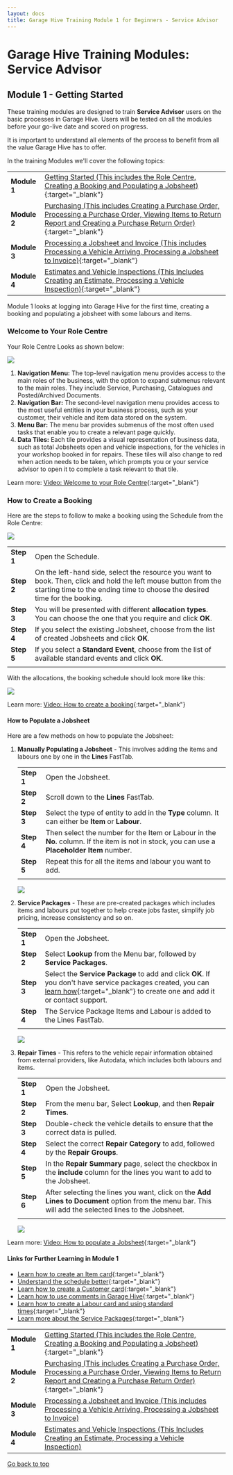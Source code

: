 ```yaml
---
layout: docs
title: Garage Hive Training Module 1 for Beginners - Service Advisor
--- 
```


<a name="top"></a>

# Garage Hive Training Modules: Service Advisor
## Module 1 - Getting Started
These training modules are designed to train **Service Advisor** users on the basic processes in Garage Hive. Users will be tested on all the modules before your go-live date and scored on progress. 

It is important to understand all elements of the process to benefit from all the value Garage Hive has to offer. 

In the training Modules we'll cover the following topics:

   |              |                                                                                                                                                                                                               |
   | :----------- | :------------------------------------------------------------------------------------------------------------------------------------------------------------------------------------------------------------ |
   | **Module 1** | [Getting Started (This includes the Role Centre, Creating a Booking and Populating a Jobsheet)](garagehive-training-module-1.html){:target="_blank"}                                                          |
   | **Module 2** | [Purchasing (This includes Creating a Purchase Order, Processing a Purchase Order, Viewing Items to Return Report and Creating a Purchase Return Order)](garagehive-training-module-2.html){:target="_blank"} |
   | **Module 3** | [Processing a Jobsheet and Invoice (This includes Processing a Vehicle Arriving, Processing a Jobsheet to Invoice)](garagehive-training-module-3.html){:target="_blank"}                                      |
   | **Module 4** | [Estimates and Vehicle Inspections (This Includes Creating an Estimate, Processing a Vehicle Inspection)](garagehive-training-module-4.html){:target="_blank"}                                                |


Module 1 looks at logging into Garage Hive for the first time, creating a booking and populating a jobsheet with some labours and items. 

### Welcome to Your Role Centre
Your Role Centre Looks as shown below:

   ![](media/garagehive-training-role-centre1.png)

1. **Navigation Menu:** The top-level navigation menu provides access to the main roles of the business, with the option to expand submenus relevant to the main roles. They include Service, Purchasing, Catalogues and Posted/Archived Documents.
2. **Navigation Bar:** The second-level navigation menu provides access to the most useful entities in your business process, such as your customer, their vehicle and item data stored on the system.
3. **Menu Bar:** The menu bar provides submenus of the most often used tasks that enable you to create a relevant page quickly.
4. **Data Tiles:** Each tile provides a visual representation of business data, such as total Jobsheets open and vehicle inspections, for the vehicles in your workshop booked in for repairs. These tiles will also change to red when action needs to be taken, which prompts you or your service advisor to open it to complete a task relevant to that tile. 

Learn more: [Video: Welcome to your Role Centre](https://www.youtube.com/watch?v=R_mLcdbFWdo){:target="_blank"}

### How to Create a Booking
Here are the steps to follow to make a booking using the Schedule from the Role Centre:

   ![](media/garagehive-module-create-a-booking.png)

   |            |                                                                                                                                                                                               |
   | :--------- | :-------------------------------------------------------------------------------------------------------------------------------------------------------------------------------------------- |
   | **Step 1** | Open the Schedule.                                                                                                                                                                            |
   | **Step 2** | On the left-hand side, select the resource you want to book. Then, click and hold the left mouse button from the starting time to the ending time to choose the desired time for the booking. |
   | **Step 3** | You will be presented with different **allocation types**. You can choose the one that you require and click **OK**.                                                                          |
   | **Step 4** | If you select the existing Jobsheet, choose from the list of created Jobsheets and click **OK**.                                                                                              |
   | **Step 5** | If you select a **Standard Event**, choose from the list of available standard events and click **OK**.                                                                                       |
   |            |                                                                                                                                                                                               |

With the allocations, the booking schedule should look more like this:

   ![](media/garagehive-training-create-a-booking2.png)

Learn more: [Video: How to create a booking](https://www.youtube.com/watch?v=MJqFUQyV2Tc){:target="_blank"}

#### How to Populate a Jobsheet
Here are a few methods on how to populate the Jobsheet:
1. **Manually Populating a Jobsheet** - This involves adding the items and labours one by one in the **Lines** FastTab.

   |            |                                                                                                                                              |
   | :--------- | :------------------------------------------------------------------------------------------------------------------------------------------- |
   | **Step 1** | Open the Jobsheet.                                                                                                                           |
   | **Step 2** | Scroll down to the **Lines** FastTab.                                                                                                        |
   | **Step 3** | Select the type of entity to add in the **Type** column. It can either be **Item** or **Labour**.                                            |
   | **Step 4** | Then select the number for the Item or Labour in the **No.** column. If the item is not in stock, you can use a **Placeholder Item** number. |
   | **Step 5** | Repeat this for all the items and labour you want to add.                                                                                    |
   |            |                                                                                                                                              |

   ![](media/garagehive-training-manually-populate-a-jobsheet.png)

2. **Service Packages** - These are pre-created packages which includes items and labours put together to help create jobs faster, simplify job pricing, increase consistency and so on.

   |            |                                                                                                                                                                                                                          |
   | :--------- | :----------------------------------------------------------------------------------------------------------------------------------------------------------------------------------------------------------------------- |
   | **Step 1** | Open the Jobsheet.                                                                                                                                                                                                       |
   | **Step 2** | Select **Lookup** from the Menu bar, followed by **Service Packages**.                                                                                                                                                   |
   | **Step 3** | Select the **Service Package** to add and click **OK**. If you don't have service packages created, you can [learn how](garagehive-service-packages.html){:target="_blank"} to create one and add it or contact support. |
   | **Step 4** | The Service Package Items and Labour is added to the Lines FastTab.                                                                                                                                                      |
   |            |                                                                                                                                                                                                                          |

   ![](media/garagehive-training-service-packages-populate-a-jobsheet.png)

3. **Repair Times** - This refers to the vehicle repair information obtained from external providers, like Autodata, which includes both labours and items.
   
   |            |                                                                                                                                                        |
   | :--------- | :----------------------------------------------------------------------------------------------------------------------------------------------------- |
   | **Step 1** | Open the Jobsheet.                                                                                                                                     |
   | **Step 2** | From the menu bar, Select **Lookup**, and then **Repair Times**.                                                                                       |
   | **Step 3** | Double-check the vehicle details to ensure that the correct data is pulled.                                                                            |
   | **Step 4** | Select the correct **Repair Category** to add, followed by the **Repair Groups**.                                                                      |
   | **Step 5** | In the **Repair Summary** page, select the checkbox in the **include** column for the lines you want to add to the Jobsheet.                           |
   | **Step 6** | After selecting the lines you want, click on the **Add Lines to Document** option from the menu bar. This will add the selected lines to the Jobsheet. |
   |            |                                                                                                                                                        |

   ![](media/garagehive-training-repair-times-populate-a-jobsheet.png)

Learn more: [Video: How to populate a Jobsheet](https://www.youtube.com/watch?v=ABnKqYB4f3A){:target="_blank"}


#### Links for Further Learning in Module 1

* [Learn how to create an Item card](garagehive-create-an-item-card.html){:target="_blank"}
* [Understand the schedule better](garagehive-understanding-the-schedule.html){:target="_blank"}
* [Learn how to create a Customer card](garagehive-create-a-customer-card.html){:target="_blank"}
* [Learn how to use comments in Garage Hive](garagehive-comments-extended.html){:target="_blank"}
* [Learn how to create a Labour card and using standard times](garagehive-create-a-labour-card.html){:target="_blank"}
* [Learn more about the Service Packages](garagehive-service-packages.html){:target="_blank"}


|              |                                                                                                                                                                                                               |
| :----------- | :------------------------------------------------------------------------------------------------------------------------------------------------------------------------------------------------------------ |
| **Module 1** | [Getting Started (This includes the Role Centre, Creating a Booking and Populating a Jobsheet)](garagehive-training-module-1.html){:target="_blank"}                                                          |
| **Module 2** | [Purchasing (This includes Creating a Purchase Order, Processing a Purchase Order, Viewing Items to Return Report and Creating a Purchase Return Order)](garagehive-training-module-2.html){:target="_blank"} |
| **Module 3** | [Processing a Jobsheet and Invoice (This includes Processing a Vehicle Arriving, Processing a Jobsheet to Invoice)](garagehive-training-module-3.html)                                                        |
| **Module 4** | [Estimates and Vehicle Inspections (This Includes Creating an Estimate, Processing a Vehicle Inspection)](garagehive-training-module-4.html)                                                                  |


[Go back to top](#top)
